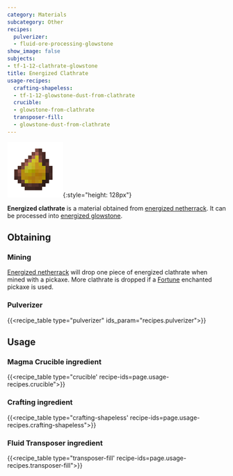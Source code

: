 ```yaml
---
category: Materials
subcategory: Other
recipes:
  pulverizer:
  - fluid-ore-processing-glowstone
show_image: false
subjects:
- tf-1-12-clathrate-glowstone
title: Energized Clathrate
usage-recipes:
  crafting-shapeless:
  - tf-1-12-glowstone-dust-from-clathrate
  crucible:
  - glowstone-from-clathrate
  transposer-fill:
  - glowstone-dust-from-clathrate
---
```


![Energized clathrate](/assets/images/docs/1.12/thermal-foundation/clathrate-glowstone.gif){:style="height: 128px"}


**Energized clathrate** is a material obtained from [energized
netherrack](../energized-netherrack/). It can be processed into [energized
glowstone](../energized-glowstone/).


Obtaining
---------

### Mining
[Energized netherrack](../energized-netherrack/) will drop one piece of
energized clathrate when mined with a pickaxe. More clathrate is dropped if a
[Fortune](https://minecraft.gamepedia.com/Fortune) enchanted pickaxe is used.

### Pulverizer
{{<recipe_table type="pulverizer" ids_param="recipes.pulverizer">}}


Usage
-----

### Magma Crucible ingredient
{{<recipe_table type="crucible' recipe-ids=page.usage-recipes.crucible">}}

### Crafting ingredient
{{<recipe_table type="crafting-shapeless' recipe-ids=page.usage-recipes.crafting-shapeless">}}

### Fluid Transposer ingredient
{{<recipe_table type="transposer-fill' recipe-ids=page.usage-recipes.transposer-fill">}}
